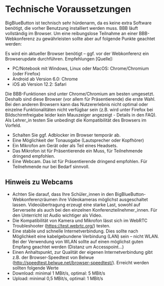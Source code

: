 # Technische Voraussetzungen

BigBlueButton ist technisch sehr hürdenarm, da es keine extra Software benötigt, die vorher Benutzung installiert werden muss. BBB läuft vollständig im Browser. Um eine reibungslose Teilnahme an einer BBB-Webkonferenz zu gewährleisten sollte aber auf folgende Punkte geachtet werden:

Es wird ein aktueller Browser benötigt – ggf. vor der Webkonferenz ein Browserupdate durchführen. Empfehlungen [Quelle]:
- PC/Notebook mit Windows, Linux oder MacOS: Chrome/Chromium (oder Firefox)
- Android ab Version 6.0: Chrome
- iOS ab Version 12.2: Safari

Die BBB-Funktionen sind unter Chrome/Chromium am besten umgesetzt. Deshalb sind diese Browser (vor allem für Präsentierende) die erste Wahl.
Bei den anderen Browsern kann das Nutzererlebnis nicht optimal oder einzelne Funktionalitäten nicht verfügbar sein (z.B. wird unter Firefox bei Bildschirmfreigabe leider kein Mauszeiger angezeigt - Details in den FAQ). Als Lehrer_in testen Sie unbedingt die Kompatibilität des Browsers im Vorfeld.
- Schalten Sie ggf. Adblocker im Browser temporär ab.
- Eine Möglichkeit der Tonausgabe (Lautsprecher oder Kopfhörer)
- Ein Mikrofon am Gerät oder als Teil eines Headsets.
- Das Mikrofon ist für Präsentierende ein Muss, für Teilnehmende dringend empfohlen.
- Eine Webcam. Das ist für Präsentierende dringend empfohlen. Für Teilnehmende nur bei Bedarf sinnvoll.

## Hinweis zu Webcams

- Achten Sie darauf, dass Ihre Schüler_innen in den BigBlueButton-Webkonferenzräumen ihre Videokameras möglichst ausgeschaltet lassen. Videoübertragung erzeugt eine starke Last, sowohl auf Serverseite als auch bei den einzelnen Konferenzteilnehmer_innen. Für den Unterricht ist Audio wichtiger als Video.
- Die Kompatibilität von Kamera und Mikrofon lässt sich im WebRTC Troubleshooter (https://test.webrtc.org/) testen.
- Eine stabile und schnelle Internetverbindung. Dies sollte nach Möglichkeit eine kabelgebundene Verbindung (LAN) sein – nicht WLAN. Bei der Verwendung von WLAN sollte auf einen möglichst guten Empfang geachtet werden (Distanz um Accesspoint...)
- Einen Anhaltspunkt, zur Qualität der eigenen Internetverbindung gibt z.B. der Browser-Speedtest von Belwue (http://speedtest.belwue.net/browser-speedtest/). Erreicht werden sollten folgende Werte
 - Download: minimal 1 MBit/s, optimal: 5 MBit/s
-  Upload: minimal 0,5 MBit/s, optimal: 1 MBit/s

